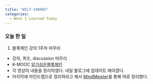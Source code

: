 ```yaml
---
title: "WILT-190905"
categories:
  - What I Learned Today
---
```


### 오늘 한 일

1. 블록체인 강의 1주차 마무리
- 강의, 퀴즈, discussion 마무리
- K-MOOC [알기쉬운블록체인]
- 각 영상의 내용을 정리하였다. 내일 블로그에 업데이트 해야겠다.
- 마지막에 마인드맵으로 정리하라고 해서 [MindMeister]를 통해 따로 정리했다.


[알기쉬운블록체인]: http://www.kmooc.kr/courses/course-v1:SJCU+SJCU01+2019_2/course/
[MindMeister]: https://www.mindmeister.com/1330525290#